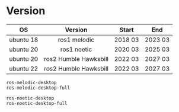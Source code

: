# Version

| OS | Version | Start | End |
| :-: | :-: | :-: | :-: |
| ubuntu 18 | ros1 melodic | 2018 03 | 2023 03 |
| ubuntu 20 | ros1 noetic | 2020 03 | 2025 03 |
| ubuntu 20 | ros2 Humble Hawksbill | 2022 03 | 2027 03 |
| ubuntu 22 | ros2 Humble Hawksbill | 2022 03 | 2027 03 |

```text
ros-melodic-desktop
ros-melodic-desktop-full

ros-noetic-desktop
ros-noetic-desktop-full

```
